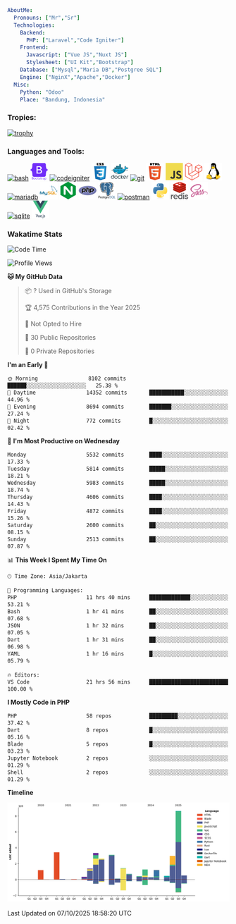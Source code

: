 ```yaml
AboutMe:
  Pronouns: ["Mr","Sr"]
  Technologies:
    Backend:
      PHP: ["Laravel","Code Igniter"]
    Frontend:
      Javascript: ["Vue JS","Nuxt JS"]
      Stylesheet: ["UI Kit","Bootstrap"]
    Database: ["Mysql","Maria DB","Postgree SQL"]
    Engine: ["NginX","Apache","Docker"]
  Misc:
    Python: "Odoo"
    Place: "Bandung, Indonesia"
```
### Tropies:

[![trophy](https://github-profile-trophy.vercel.app/?username=vheins&rank=-C,-B)](https://github.com/vheins)

### Languages and Tools:

[<img src="https://www.vectorlogo.zone/logos/gnu_bash/gnu_bash-icon.svg" alt="bash" width="40" height="40"/>](https://www.gnu.org/software/bash/)
[<img src="https://raw.githubusercontent.com/devicons/devicon/master/icons/bootstrap/bootstrap-plain-wordmark.svg" alt="bootstrap" width="40" height="40"/>](https://getbootstrap.com)
[<img src="https://cdn.worldvectorlogo.com/logos/codeigniter.svg" alt="codeigniter" width="40" height="40"/>](https://codeigniter.com)
[<img src="https://raw.githubusercontent.com/devicons/devicon/master/icons/css3/css3-original-wordmark.svg" alt="css3" width="40" height="40"/>](https://www.w3schools.com/css/)
[<img src="https://raw.githubusercontent.com/devicons/devicon/master/icons/docker/docker-original-wordmark.svg" alt="docker" width="40" height="40"/>](https://www.docker.com/)
[<img src="https://www.vectorlogo.zone/logos/git-scm/git-scm-icon.svg" alt="git" width="40" height="40"/>](https://git-scm.com/)
[<img src="https://raw.githubusercontent.com/devicons/devicon/master/icons/html5/html5-original-wordmark.svg" alt="html5" width="40" height="40"/>](https://www.w3.org/html/)
[<img src="https://raw.githubusercontent.com/devicons/devicon/master/icons/javascript/javascript-original.svg" alt="javascript" width="40" height="40"/>](https://developer.mozilla.org/en-US/docs/Web/JavaScript)
[<img src="https://raw.githubusercontent.com/devicons/devicon/master/icons/laravel/laravel-original.svg" alt="laravel" width="40" height="40"/>](https://laravel.com/)
[<img src="https://raw.githubusercontent.com/devicons/devicon/master/icons/linux/linux-original.svg" alt="linux" width="40" height="40"/>](https://www.linux.org/)
[<img src="https://www.vectorlogo.zone/logos/mariadb/mariadb-icon.svg" alt="mariadb" width="40" height="40"/>](https://mariadb.org/)
[<img src="https://raw.githubusercontent.com/devicons/devicon/master/icons/mysql/mysql-original-wordmark.svg" alt="mysql" width="40" height="40"/>](https://www.mysql.com/)
[<img src="https://raw.githubusercontent.com/devicons/devicon/master/icons/nginx/nginx-original.svg" alt="nginx" width="40" height="40"/>](https://www.nginx.com)
[<img src="https://raw.githubusercontent.com/devicons/devicon/master/icons/php/php-original.svg" alt="php" width="40" height="40"/>](https://www.php.net)
[<img src="https://raw.githubusercontent.com/devicons/devicon/master/icons/postgresql/postgresql-original-wordmark.svg" alt="postgresql" width="40" height="40"/>](https://www.postgresql.org)
[<img src="https://www.vectorlogo.zone/logos/getpostman/getpostman-icon.svg" alt="postman" width="40" height="40"/>](https://postman.com)
[<img src="https://raw.githubusercontent.com/devicons/devicon/master/icons/python/python-original.svg" alt="python" width="40" height="40"/>](https://www.python.org)
[<img src="https://raw.githubusercontent.com/devicons/devicon/master/icons/redis/redis-original-wordmark.svg" alt="redis" width="40" height="40"/>](https://redis.io)
[<img src="https://raw.githubusercontent.com/devicons/devicon/master/icons/sass/sass-original.svg" alt="sass" width="40" height="40"/>](https://sass-lang.com)
[<img src="https://www.vectorlogo.zone/logos/sqlite/sqlite-icon.svg" alt="sqlite" width="40" height="40"/>](https://www.sqlite.org/)
[<img src="https://raw.githubusercontent.com/devicons/devicon/master/icons/vuejs/vuejs-original-wordmark.svg" alt="vuejs" width="40" height="40"/>](https://vuejs.org/)

### Wakatime Stats

<!--START_SECTION:waka-->
![Code Time](http://img.shields.io/badge/Code%20Time-3%2C254%20hrs%2052%20mins-blue)

![Profile Views](http://img.shields.io/badge/Profile%20Views-2-blue)

**🐱 My GitHub Data** 

> 📦 ? Used in GitHub's Storage 
 > 
> 🏆 4,575 Contributions in the Year 2025
 > 
> 🚫 Not Opted to Hire
 > 
> 📜 30 Public Repositories 
 > 
> 🔑 0 Private Repositories 
 > 
**I'm an Early 🐤** 

```text
🌞 Morning                8102 commits        ██████░░░░░░░░░░░░░░░░░░░   25.38 % 
🌆 Daytime                14352 commits       ███████████░░░░░░░░░░░░░░   44.96 % 
🌃 Evening                8694 commits        ███████░░░░░░░░░░░░░░░░░░   27.24 % 
🌙 Night                  772 commits         █░░░░░░░░░░░░░░░░░░░░░░░░   02.42 % 
```
📅 **I'm Most Productive on Wednesday** 

```text
Monday                   5532 commits        ████░░░░░░░░░░░░░░░░░░░░░   17.33 % 
Tuesday                  5814 commits        █████░░░░░░░░░░░░░░░░░░░░   18.21 % 
Wednesday                5983 commits        █████░░░░░░░░░░░░░░░░░░░░   18.74 % 
Thursday                 4606 commits        ████░░░░░░░░░░░░░░░░░░░░░   14.43 % 
Friday                   4872 commits        ████░░░░░░░░░░░░░░░░░░░░░   15.26 % 
Saturday                 2600 commits        ██░░░░░░░░░░░░░░░░░░░░░░░   08.15 % 
Sunday                   2513 commits        ██░░░░░░░░░░░░░░░░░░░░░░░   07.87 % 
```


📊 **This Week I Spent My Time On** 

```text
🕑︎ Time Zone: Asia/Jakarta

💬 Programming Languages: 
PHP                      11 hrs 40 mins      █████████████░░░░░░░░░░░░   53.21 % 
Bash                     1 hr 41 mins        ██░░░░░░░░░░░░░░░░░░░░░░░   07.68 % 
JSON                     1 hr 32 mins        ██░░░░░░░░░░░░░░░░░░░░░░░   07.05 % 
Dart                     1 hr 31 mins        ██░░░░░░░░░░░░░░░░░░░░░░░   06.98 % 
YAML                     1 hr 16 mins        █░░░░░░░░░░░░░░░░░░░░░░░░   05.79 % 

🔥 Editors: 
VS Code                  21 hrs 56 mins      █████████████████████████   100.00 % 
```

**I Mostly Code in PHP** 

```text
PHP                      58 repos            █████████░░░░░░░░░░░░░░░░   37.42 % 
Dart                     8 repos             █░░░░░░░░░░░░░░░░░░░░░░░░   05.16 % 
Blade                    5 repos             █░░░░░░░░░░░░░░░░░░░░░░░░   03.23 % 
Jupyter Notebook         2 repos             ░░░░░░░░░░░░░░░░░░░░░░░░░   01.29 % 
Shell                    2 repos             ░░░░░░░░░░░░░░░░░░░░░░░░░   01.29 % 
```



**Timeline**

![Lines of Code chart](https://raw.githubusercontent.com/vheins/vheins/main/assets/bar_graph.png)


 Last Updated on 07/10/2025 18:58:20 UTC
<!--END_SECTION:waka-->
